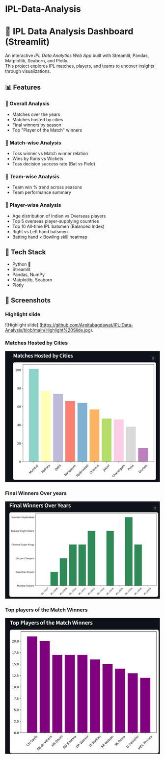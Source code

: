 # IPL-Data-Analysis
# 🏏 IPL Data Analysis Dashboard (Streamlit)

An interactive *IPL Data Analytics Web App* built with Streamlit, Pandas, Matplotlib, Seaborn, and Plotly.  
This project explores IPL matches, players, and teams to uncover insights through visualizations.

## 📊 Features

### 🔹 Overall Analysis
- Matches over the years  
- Matches hosted by cities  
- Final winners by season  
- Top "Player of the Match" winners  

### 🔹 Match-wise Analysis
- Toss winner vs Match winner relation  
- Wins by Runs vs Wickets  
- Toss decision success rate (Bat vs Field)  

### 🔹 Team-wise Analysis
- Team win % trend across seasons  
- Team performance summary  

### 🔹 Player-wise Analysis
- Age distribution of Indian vs Overseas players  
- Top 5 overseas player-supplying countries  
- Top 10 All-time IPL batsmen (Balanced Index)  
- Right vs Left hand batsmen  
- Batting hand × Bowling skill heatmap  

## 🚀 Tech Stack
- Python 🐍  
- Streamlit  
- Pandas, NumPy  
- Matplotlib, Seaborn  
- Plotly  

## 📸 Screenshots

### Highlight slide
![Highlight slide].(https://github.com/Arpitabagdawat/IPL-Data-Analysis/blob/main/Highlight%20Slide.jpg).


### Matches Hosted by Cities
![Matches Hosted by Cities](https://github.com/Arpitabagdawat/IPL-Data-Analysis/blob/main/Matches%20hosted%20by%20cities.jpg)

### Final Winners Over years
![Final Winners](https://github.com/Arpitabagdawat/IPL-Data-Analysis/blob/main/Final%20winners%20over%20years.jpg)

### Top players of the Match Winners
![Top Players](https://github.com/Arpitabagdawat/IPL-Data-Analysis/blob/main/top%20players%20of%20the%20match%20winners.jpg)

